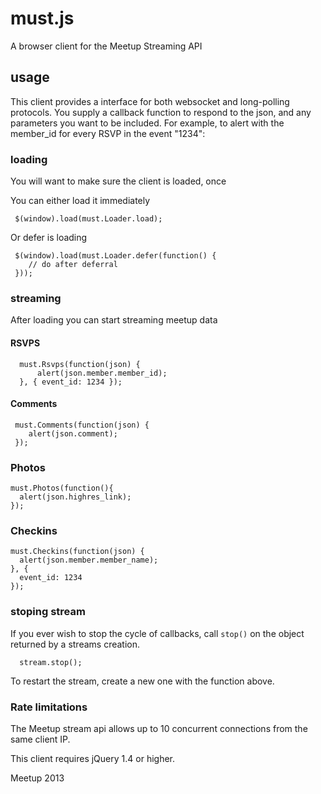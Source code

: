 # must.js

A browser client for the Meetup Streaming API

## usage

This client provides a interface for both websocket and long-polling
protocols. You supply a callback function to respond to the json,
and any parameters you want to be included. For example, to alert
with the member_id for every RSVP in the event "1234":

### loading

You will want to make sure the client is loaded, once

You can either load it immediately

     $(window).load(must.Loader.load);

Or defer is loading

     $(window).load(must.Loader.defer(function() {
        // do after deferral
     }));

### streaming

After loading you can start streaming meetup data

#### RSVPS

      must.Rsvps(function(json) {
          alert(json.member.member_id);
      }, { event_id: 1234 });

#### Comments

     must.Comments(function(json) {
        alert(json.comment);
     });

### Photos

    must.Photos(function(){
      alert(json.highres_link);
    });

### Checkins

    must.Checkins(function(json) {
      alert(json.member.member_name);
    }, {
      event_id: 1234
    });

### stoping stream

If you ever wish to stop the cycle of callbacks, call `stop()`
on the object returned by a streams creation.

      stream.stop();

To restart the stream, create a new one with the function above.


### Rate limitations

The Meetup stream api allows up to 10 concurrent connections from the same client IP.

This client requires jQuery 1.4 or higher.

Meetup 2013
